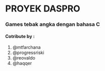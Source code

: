 # PROYEK DASPRO
### Games tebak angka dengan bahasa C

#### Cotribute by :
1. @mtfarchana
2. @progressriski
3. @reovaldo
4. @haqqer